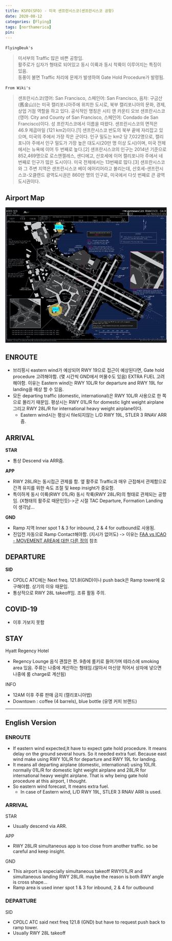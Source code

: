 ```yaml
---
title: KSFO(SFO) - 미국 샌프란시스코(샌프란시스코 공항)
date: 2020-08-12
categories: [Flying]
tags: [northamerica]
pin:
---
```


`FlyingDeuk's`
> 미서부의 Traffic 많은 바쁜 공항임. <br>
활주로가 십자가 형태로 되어있고 동시 이륙과 동시 착륙이 이루어지는 특징이 있음. <br>
동풍이 불면 Traffic 처리에 문제가 발생하여 Gate Hold Procedure가 발령됨.

`From Wiki's`
> 샌프란시스코(영어: San Francisco, 스페인어: San Francisco, 음차: 구금산 (舊金山))는 미국 캘리포니아주에 위치한 도시로, 북부 캘리포니아의 문화, 경제, 상업 거점 역할을 하고 있다. 공식적인 명칭은 시티 앤 카운티 오브 샌프란시스코(영어: City and County of San Francisco, 스페인어: Condado de San Francisco)이다. 성 프란치스코에서 이름을 따왔다. 샌프란시스코의 면적은 46.9 제곱마일 (121 km2)이다.[1] 샌프란시스코 반도의 북부 끝에 자리잡고 있으며, 미국의 주에서 가장 작은 군이다. 인구 밀도는 km2 당 7,022명으로, 캘리포니아 주에서 인구 밀도가 가장 높은 대도시(20만 명 이상 도시)이며, 미국 전체에서는 뉴욕에 이어 두 번째로 높다.[2] 샌프란시스코의 인구는 2014년 기준으로 852,469명으로 로스앤젤레스, 샌디에고, 산호세에 이어 캘리포니아 주에서 네 번째로 인구가 많은 도시이다. 미국 전체에서는 13번째로 많다.[3] 샌프란시스코와 그 주변 지역은 샌프란시스코 베이 에어리어라고 불리는데, 산호세-샌프란시스코-오클랜드 광역도시권은 860만 명의 인구로, 미국에서 다섯 번째로 큰 광역도시권이다.

## Airport Map
![sfo](/img/flying/airport/sfo_ap.jpg)

## ENROUTE
-  브리핑시 eastern wind가 예상되어 RWY 19으로 접근이 예상된다면, Gate hold procedure 고려해야함. (몇 시간씩 GND에서 머물수도 있음) EXTRA FUEL 고려해야함.
이유는 Eastern wind는 RWY 10L/R for departure and RWY 19L for landing을 예상 할 수 있음.
- 모든 departing traffic (domestic, international)은 RWY 10L/R 사용으로 한 쪽으로 몰리기 때문임. 평상시는 RWY 01L/R for domestic light weight airplane 그리고 RWY 28L/R for international heavy weight airplane이다.
  - Eastern wind시는 평상시 file되지않는 L/D RWY 19L, STLER 3 RNAV ARR 줌.

## ARRIVAL
**STAR**
- 통상 Descend via ARR줌.

**APP**
- RWY 28L/R는 동시접근 관제를 함. 옆 활주로 Traffic과 매우 근접해서 관제함으로 간격 유지를 위한 속도 조절 및 keep insight가 중요함.
- 특이하게 동시 이륙(RWY 01L/R) 동시 착륙(RWY 28L/R)의 형태로 관제되는 공항임. (X형태의 활주로 때문인듯)->군 시절 TAC Departure, Formation Landing이 생각남...

**GND**
- Ramp 지역 Inner spot 1 & 3 for inbound, 2 & 4 for outbound로 사용됨.
- 진입전 자동으로 Ramp Contact해야함. (지시가 없어도) -> 이유는 [FAA vs ICAO - MOVEMENT AREA에 대한 다른 정의](/posts/movement/) 참조

## DEPARTURE
**SID**
- CPDLC ATC에는 Next freq. 121.8(GND)이나 push back은 Ramp tower에 요구해야함. 상기의 이유 때문임.
- 통상적으로 RWY 28L takeoff임. 조류 활동 주의.

## COVID-19
- 이후 가보지 못함

## STAY
Hyatt Regency Hotel
- Regency Lounge 음식 괜찮은 편. 9층에 룸키로 들어가며 테라스에 smoking area 있음. 주류는 나중에 계산하는 형태임.(알아서 마신양 적어서 상자에 넣으면 나중에 룸 charge로 계산됨)

INFO
- 12AM 이후 주류 판매 금지 (캘리포니아법)
- Downtown : coffee (4 barrels), blue bottle (유명 커피 브랜드)

-----------

## English Version

### ENROUTE
-  If eastern wind expected,It have to expect gate hold procedure. It means delay on the ground several hours. So it needed extra fuel. Because east wind make using RWY 10L/R for departure and RWY 19L for landing.
- It means all departing airplane (domestic, international) using 10L/R. normally 01L/R for domestic light weight airplane and 28L/R for international heavy weight airplane. That is why being gate hold procedure at this airport, I thought.
- So eastern wind forecast, It means extra fuel.  
  - In case of Eastern wind, L/D RWY 19L, STLER 3 RNAV ARR is used.

### ARRIVAL
STAR
- Usually descend via ARR.

APP
- RWY 28L/R simultaneous app is too close from another traffic. so be careful and keep insight.

GND
- This airport is especially simultaneous takeoff RWY01L/R and simultaneous landing RWY 28L/R. maybe the reason is both RWY angle is cross shape…
- Ramp area is used inner spot 1 & 3 for inbound, 2 & 4 for outbound

### DEPARTURE
SID
- CPDLC ATC said next freq 121.8 (GND) but have to request push back to ramp tower.
- Usually RWY 28L takeoff
